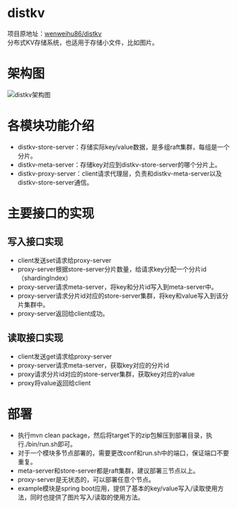 # distkv
项目原地址：[wenweihu86/distkv](https://github.com/wenweihu86/distkv)<br/>
分布式KV存储系统，也适用于存储小文件，比如图片。

# 架构图
![distkv架构图](https://github.com/wenweihu86/distkv/blob/master/docs/distkv-arch.png)

# 各模块功能介绍
* distkv-store-server：存储实际key/value数据，是多组raft集群，每组是一个分片。
* distkv-meta-server：存储key对应到distkv-store-server的哪个分片上。
* distkv-proxy-server：client请求代理层，负责和distkv-meta-server以及distkv-store-server通信。

# 主要接口的实现
## 写入接口实现
* client发送set请求给proxy-server
* proxy-server根据store-server分片数量，给请求key分配一个分片id（shardingIndex）
* proxy-server请求meta-server，将key和分片id写入到meta-server中。
* proxy-server请求分片id对应的store-server集群，将key和value写入到该分片集群中。
* proxy-server返回给client成功。

## 读取接口实现
* client发送get请求给proxy-server
* proxy-server请求meta-server，获取key对应的分片id
* proxy请求分片id对应的store-server集群，获取key对应的value
* proxy将value返回给client

# 部署
* 执行mvn clean package，然后将target下的zip包解压到部署目录，执行./bin/run.sh即可。
* 对于一个模块多节点部署的，需要更改conf和run.sh中的端口，保证端口不要重复。
* meta-server和store-server都是raft集群，建议部署三节点以上。
* proxy-server是无状态的，可以部署任意个节点。
* example模块是spring boot应用，提供了基本的key/value写入/读取使用方法，同时也提供了图片写入/读取的使用方法。
